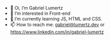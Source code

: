 - 👋 Oi, I’m Gabriel Lumertz
- 👀 I’m interested in Front-end
- 🌱 I’m currently learning JS, HTML and CSS.
- 📫 How to reach me: gabriel@lumertz.dev or https://www.linkedin.com/in/gabriel-lumertz

<!---
gabriel-lumertz/gabriel-lumertz is a ✨ special ✨ repository because its `README.md` (this file) appears on your GitHub profile.
You can click the Preview link to take a look at your changes.
--->
